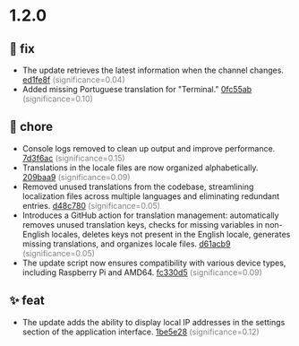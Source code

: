 # 1.2.0
## 🐛 fix
- The update retrieves the latest information when the channel changes. [ed1fe8f](https://github.com/getumbrel/umbrel/commit/ed1fe8fe2c8a9e4183502b52f6a8f95b3c466bd4) <span style='color:grey;'>(significance=0.04)</span>
- Added missing Portuguese translation for "Terminal." [0fc55ab](https://github.com/getumbrel/umbrel/commit/0fc55ab8a0bb3534a8489c109e1a34e251ade24e) <span style='color:grey;'>(significance=0.10)</span>
## 🔧 chore
- Console logs removed to clean up output and improve performance. [7d3f6ac](https://github.com/getumbrel/umbrel/commit/7d3f6ac8aeb231f4a43a5882aca1ff7dae482b30) <span style='color:grey;'>(significance=0.15)</span>
- Translations in the locale files are now organized alphabetically. [209baa9](https://github.com/getumbrel/umbrel/commit/209baa957688c1ba55de827f6507b9c94d1ce5a0) <span style='color:grey;'>(significance=0.09)</span>
- Removed unused translations from the codebase, streamlining localization files across multiple languages and eliminating redundant entries. [d48c780](https://github.com/getumbrel/umbrel/commit/d48c780b9493daf04ab16e87caa7f077868f5f33) <span style='color:grey;'>(significance=0.05)</span>
- Introduces a GitHub action for translation management: automatically removes unused translation keys, checks for missing variables in non-English locales, deletes keys not present in the English locale, generates missing translations, and organizes locale files. [d61acb9](https://github.com/getumbrel/umbrel/commit/d61acb9e25e266922cf37570d0f8918f44db34ce) <span style='color:grey;'>(significance=0.05)</span>
- The update script now ensures compatibility with various device types, including Raspberry Pi and AMD64. [fc330d5](https://github.com/getumbrel/umbrel/commit/fc330d5ec62bc4a844695234e4802f32c3761a86) <span style='color:grey;'>(significance=0.09)</span>
## ✨ feat
- The update adds the ability to display local IP addresses in the settings section of the application interface. [1be5e28](https://github.com/getumbrel/umbrel/commit/1be5e28b329238899d49e77d5f175a7dcd118e55) <span style='color:grey;'>(significance=0.12)</span>
